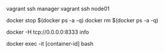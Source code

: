vagrant ssh manager
vagrant ssh node01

docker stop $(docker ps -a -q)
docker rm $(docker ps -a -q)

docker -H tcp://0.0.0.0:8333 info

docker exec -it [container-id] bash